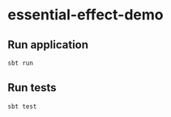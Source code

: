 # essential-effect-demo

## Run application

```shell
sbt run
```

## Run tests

```shell
sbt test
```
